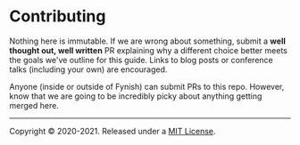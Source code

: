 # Contributing

Nothing here is immutable. If we are wrong about something, submit a **well thought out, well written** PR explaining why a different choice better meets the goals we've outline for this guide. Links to blog posts or conference talks (including your own) are encouraged.

Anyone (inside or outside of Fynish) can submit PRs to this repo. However, know that we are going to be incredibly picky about anything getting merged here.

---
Copyright © 2020-2021. Released under a [MIT License](https://opensource.org/licenses/MIT).
